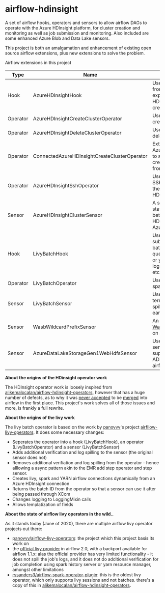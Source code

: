 airflow-hdinsight
=================

A set of airflow hooks, operators and sensors to allow airflow DAGs to operate with the Azure HDInsight platform, for cluster creation and monitoring as well as job submission and monitoring. Also included are some enhanced Azure Blob and Data Lake sensors.

This project is both an amalgamation and enhancement of existing open source airflow extensions, plus new extensions to solve the problem.

Airflow extensions in this project

| Type     | Name                                         | What it does                                                 |
| -------- | -------------------------------------------- | ------------------------------------------------------------ |
| Hook     | AzureHDInsightHook                           | Uses the HDInsightManagementClient from the [HDInsight SDK for Python](https://docs.microsoft.com/en-us/python/api/overview/azure/hdinsight?view=azure-python) to expose several operations on an HDInsight cluster - get cluster state, create, delete. |
| Operator | AzureHDInsightCreateClusterOperator          | Use the AzureHDInsightHook to create a cluster               |
| Operator | AzureHDInsightDeleteClusterOperator          | Use the AzureHDInsightHook to delete a cluster               |
| Operator | ConnectedAzureHDInsightCreateClusterOperator | Extends the AzureHDInsightCreateClusterOperator to allow fetching of the security credentials and cluster creation spec from an airflow connection |
| Operator | AzureHDInsightSshOperator                    | Uses the AzureHDInsightHook and SSHHook to run an SSH command on the master node of the given HDInsight cluster |
| Sensor   | AzureHDInsightClusterSensor                  | A sensor to monitor the provisioning state or running state (can switch between either mode) of a given HDInsight cluster. Uses the AzureHDInsightHook. |
| Hook     | LivyBatchHook                                | Uses the Apache Livy [Batch API](https://livy.incubator.apache.org/docs/latest/rest-api.html) to submit spark jobs to a livy server, get batch state, verify batch state by quering either the spark history server or yarn resource manager, spill the logs of the spark job post completion, etc. |
| Operator | LivyBatchOperator                            | Uses the LivyBatchHook to submit a spark job to a livy server |
| Sensor   | LivyBatchSensor                              | Uses the LivyBatchHook to sense termination and verify completion, spill logs of a spark job submitted earlier to a livy server |
| Sensor   | WasbWildcardPrefixSensor                     | An enhancement to the [WasbPrefixSensor](https://github.com/apache/airflow/blob/master/airflow/providers/microsoft/azure/sensors/wasb.py#L62) to support sensing on a wildcard prefix |
| Sensor   | AzureDataLakeStorageGen1WebHdfsSensor        | Uses airflow's [AzureDataLakeHook](https://github.com/apache/airflow/blob/master/airflow/providers/microsoft/azure/hooks/azure_data_lake.py) to sense a glob path (which implicitly supports wildcards) on ADLS Gen 1. ADLS Gen 2 is not yet supported in airflow. |

**About the origins of the HDinsight operator work**

The HDInsight operator work is loosely inspired from  [alikemalocalan/airflow-hdinsight-operators](alikemalocalan/airflow-hdinsight-operators), however that has a huge number of defects, as to why it was [never accepted](https://issues.apache.org/jira/browse/AIRFLOW-3604) to be [merged](https://github.com/apache/airflow/pull/4460) into airflow in the first place. This project's work solves all of those issues and more, is frankly a full rewrite.

**About the origins of the livy work**

The livy batch operator is based on the work by [panovvv](https://github.com/panovvv)'s project [airfllow-livy-operators](https://github.com/panovvv/airflow-livy-operators). It does some necessary changes:

- Seperates the operator into a hook (LivyBatchHook), an operator (LivyBatchOperator) and a sensor (LivyBatchSensor)
- Adds additional verification and log spilling to the sensor (the original sensor does not)
- Removes additional verifiation and log spilling from the operator - hence alllowing a async pattern akin to the EMR add step operator and step sensor.
- Creates livy, spark and YARN airflow connections dynamically from an Azure HDInsight connection
- Returns the batch ID from the operator so that a sensor can use it after being passed through XCom
- Changes logging to LoggingMixin calls
- Allows templatization of fields

**About the state of airflow livy operators in the wild..**

As it stands today (June of 2020), there are multiple airflow livy operator projects out there:

- [panovvv/airflow-livy-operators](panovvv/airflow-livy-operators): the project which this project basis its work on
- the [official livy provider](https://github.com/apache/airflow/tree/master/airflow/providers/apache/livy) in airflow 2.0, with a backport available for airflow 1.1.x: alas the official provider has very limited functionality - it does not spill the job's logs, and it does not do additional verification for job completion using spark history server or yarn resource manager, amongst other limitations
- [rssanders3/airflow-spark-operator-plugin](rssanders3/airflow-spark-operator-plugin): this is the oldest livy operator, which only supports livy sessions and not batches. there's a copy of this in [alikemalocalan/airflow-hdinsight-operators](alikemalocalan/airflow-hdinsight-operators).